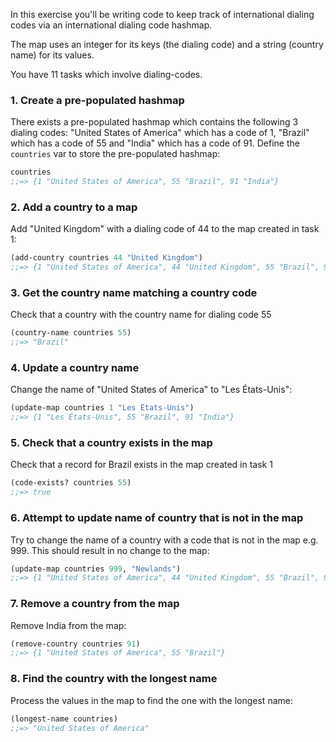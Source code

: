 In this exercise you'll be writing code to keep track of international dialing codes via an international dialing code hashmap.

The map uses an integer for its keys (the dialing code) and a string (country name) for its values.

You have 11 tasks which involve dialing-codes.

### 1. Create a pre-populated hashmap

There exists a pre-populated hashmap which contains the following 3 dialing codes: "United States of America" which has a code of 1, "Brazil" which has a code of 55 and "India" which has a code of 91. Define the `countries` var to store the pre-populated hashmap:

```clojure
countries
;;=> {1 "United States of America", 55 "Brazil", 91 "India"}
```

### 2. Add a country to a map

Add "United Kingdom" with a dialing code of 44 to the map created in task 1:

```clojure
(add-country countries 44 "United Kingdom")
;;=> {1 "United States of America", 44 "United Kingdom", 55 "Brazil", 91 "India"}
```

### 3. Get the country name matching a country code

Check that a country with the country name for dialing code 55

```clojure
(country-name countries 55)
;;=> "Brazil"
```

### 4. Update a country name

Change the name of "United States of America" to "Les États-Unis":

```clojure
(update-map countries 1 "Les États-Unis")
;;=> {1 "Les États-Unis", 55 "Brazil", 91 "India"}
```

### 5. Check that a country exists in the map

Check that a record for Brazil exists in the map created in task 1

```clojure
(code-exists? countries 55)
;;=> true
```

### 6. Attempt to update name of country that is not in the map

Try to change the name of a country with a code that is not in the map e.g. 999. This should result in no change to the map:

```clojure
(update-map countries 999, "Newlands")
;;=> {1 "United States of America", 44 "United Kingdom", 55 "Brazil", 91 "India"}
```

### 7. Remove a country from the map

Remove India from the map:

```clojure
(remove-country countries 91)
;;=> {1 "United States of America", 55 "Brazil"}
```

### 8. Find the country with the longest name

Process the values in the map to find the one with the longest name:

```clojure
(longest-name countries)
;;=> "United States of America"
```
